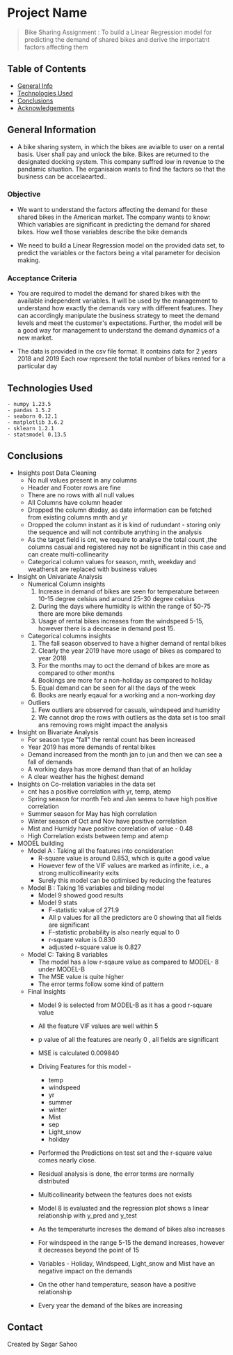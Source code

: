 # Project Name
> Bike Sharing Assignment : To build a Linear Regression model for predicting the demand of shared bikes and derive the importatnt factors affecting them


## Table of Contents
* [General Info](#general-information)
* [Technologies Used](#technologies-used)
* [Conclusions](#conclusions)
* [Acknowledgements](#acknowledgements)



## General Information
- A bike sharing system, in which the bikes are avialble to user on a rental basis. User shall pay and unlock the bike. Bikes are returned to the designated docking system. This company suffred low in revenue to the pandamic situation. The organisaion wants to find the factors so that the business can be accelaearted..

### Objective
- We want to understand the factors affecting the demand for these shared bikes in the American market. The company wants to know:
Which variables are significant in predicting the demand for shared bikes.
How well those variables describe the bike demands


- We need to build a Linear Regression model on the provided data set, to predict the variables or the factors being a vital parameter for decision making.

### Acceptance Criteria

- You are required to model the demand for shared bikes with the available independent variables.
It will be used by the management to understand how exactly the demands vary with different features.
They can accordingly manipulate the business strategy to meet the demand levels and meet the customer's expectations.
Further, the model will be a good way for management to understand the demand dynamics of a new market.


- The data is provided in the csv file format. It contains data for 2 years 2018 and 2019
Each row represent the total number of bikes rented for a particular day



## Technologies Used
    - numpy 1.23.5
    - pandas 1.5.2
    - seaborn 0.12.1
    - matplotlib 3.6.2
    - sklearn 1.2.1
    - statsmodel 0.13.5


## Conclusions
- Insights post Data Cleaning
    - No null values present in any columns
    - Header and Footer rows are fine
    - There are no rows with all null values
    - All Columns have column header
    - Dropped the column dteday, as date information can be fetched from existing columns mnth and yr
    - Dropped the column instant as it is kind of rudundant - storing only the sequence and will not contribute anything in the analysis
    - As the target field is cnt, we require to analyse the total count ,the columns casual and registered nay not be significant in this case and can create multi-collinearity
    - Categorical column values for season, mnth, weekday and weathersit are replaced with business values
- Insight on Univariate Analysis
    - Numerical Column insights
        1. Increase in demand of bikes are seen for temperature between 10-15 degree celsius and around 25-30 degree celsius
        2. During the days where humidity is within the range of 50-75 there are more bike demands
        3. Usage of rental bikes increases from the windspeed 5-15, however there is a decrease in demand post 15.
    - Categorical columns insights
        1. The fall season observed to have a higher demand of rental bikes
        2. Clearly the year 2019 have more usage of bikes as compared to year 2018
        3. For the months may to oct the demand of bikes are more as compared to other months
        4. Bookings are more for a non-holiday as compared to holiday
        5. Equal demand can be seen for all the days of the week
        6. Books are nearly eqaual for a working and a non-working day
    - Outliers
        1. Few outliers are observed for casuals, windspeed and humidity
        2. We cannot drop the rows with outliers as the data set is too small ans removing rows might impact the analysis
- Insight on Bivariate Analysis
    - For season type "fall" the rental count has been increased
    - Year 2019 has more demands of rental bikes
    - Demand increased from the month jan to jun and then we can see a fall of demands
    - A working daya has more demand than that of an holiday
    - A clear weather has the highest demand
- Insights on Co-rrelation variables in the data set
    - cnt has a positive correlation with yr, temp, atemp
    - Spring season for month Feb and Jan seems to have high positive correlation
    - Summer season for May has high correlation
    - Winter season of Oct and Nov have positive correlation
    - Mist and Humidy have positive correlation of value - 0.48
    - High Correlation exists between temp and atemp
- MODEL building
    - Model A : Taking all the features into consideration
        - R-square value is around 0.853, which is quite a good value
        - However few of the VIF values are marked as infinite, i.e., a strong multicollinearity exits
        - Surely this model can be optimised by reducing the features
    - Model B : Taking  16 variables and bilding model
        - Model 9 showed good results
        - Model 9 stats
            - F-statistic value of 271.9
            - All p values for all the predictors are 0 showing that all fields are significant
            - F-statistic probability is also nearly equal to 0
            - r-square value is 0.830
            - adjusted r-square value is 0.827
    - Model C: Taking 8 variables
        - The model has a low r-sqaure value as compared to MODEL- 8 under MODEL-B
        - The MSE value is quite higher
        - The error terms follow some kind of pattern 
    - Final Insights
        - Model 9 is selected from MODEL-B as it has a good r-square value
        - All the feature VIF values are well within 5
        - p value of all the features are nearly 0 , all fields are significant
        - MSE is calculated 0.009840
        - Driving Features for this model - 
            - temp
            - windspeed
            - yr
            - summer
            - winter
            - Mist
            - sep
            - Light_snow
            - holiday
        - Performed the Predictions on test set and the r-square value comes nearly close.
        - Residual analysis is done, the error terms are normally distributed
        - Multicollinearity between the features does not exists
        - Model 8 is evaluated and the regression plot shows a linear relationship with y_pred and y_test

        - As the temperaturte increses the demand of bikes also increases
        - For windspeed in the range 5-15 the demand increases, however it decreases beyond the point of 15
        - Variables - Holiday, Windspeed, Light_snow and Mist have an negative impact on the demands
        - On the other hand temperature, season have a positive relationship
        - Every year the demand of the bikes are increasing


## Contact
Created by Sagar Sahoo


<!-- Optional -->
<!-- ## License -->
<!-- This project is open source and available under the [... License](). -->

<!-- You don't have to include all sections - just the one's relevant to your project -->
